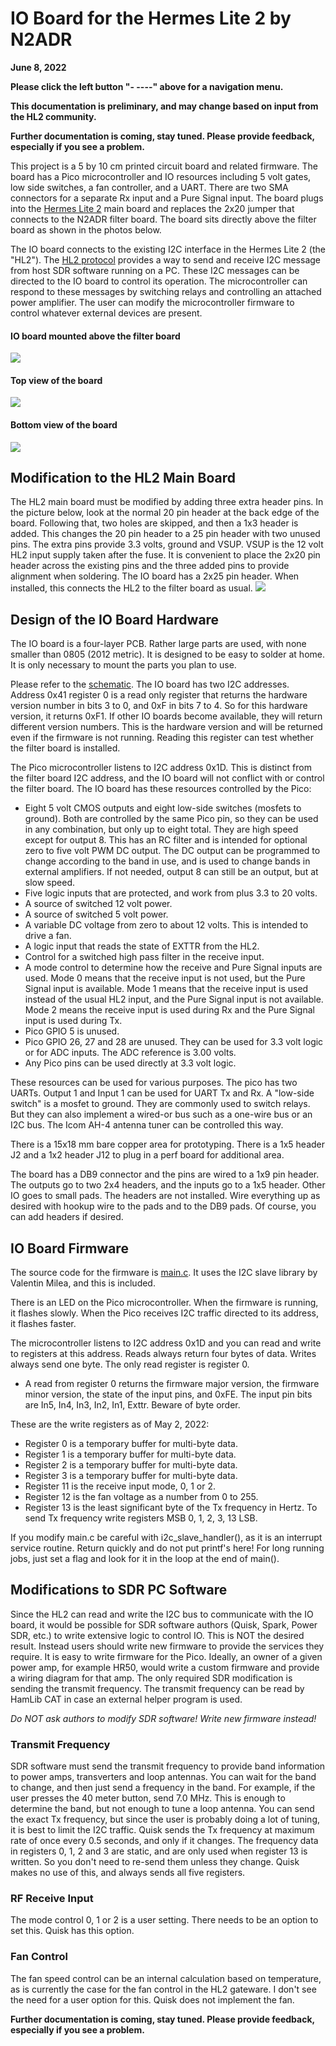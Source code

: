 # IO Board for the Hermes Lite 2 by N2ADR
**June 8, 2022**

**Please click the left button "-  ----" above for a navigation menu.**

**This documentation is preliminary, and may change based on input from the HL2 community.**

**Further documentation is coming, stay tuned. Please provide feedback, especially if you see a problem.**

This project is a 5 by 10 cm printed circuit board and related firmware. The board has a Pico microcontroller and IO resources including
5 volt gates, low side switches, a fan controller, and a UART. There are two SMA connectors for a separate Rx input and a Pure Signal input.
The board plugs into the [Hermes Lite 2](http://www.hermeslite.com) main board and replaces the 2x20 jumper that connects to the N2ADR filter board.
The board sits directly above the filter board as shown in the photos below.

The IO board connects to the existing I2C interface in the Hermes Lite 2 (the "HL2").
The [HL2 protocol](https://github.com/softerhardware/Hermes-Lite2/wiki/Protocol)
provides a way to send and receive I2C message from host SDR software running on a PC. These I2C messages can be directed to the IO board to
control its operation. The microcontroller can respond to these messages by switching relays and controlling an attached power amplifier.
The user can modify the microcontroller firmware to control whatever external devices are present.


#### IO board mounted above the filter board
![](./pictures/Installed.jpg)

#### Top view of the board
![](./pictures/Top.jpg)

#### Bottom view of the board
![](./pictures/Bottom.jpg)




## Modification to the HL2 Main Board
The HL2 main board must be modified by adding three extra header pins. In the picture below, look at the normal 20 pin
header at the back edge of the board. Following that, two holes are skipped, and then a 1x3 header is added. This changes the
20 pin header to a 25 pin header with two unused pins. The extra pins provide 3.3 volts, ground and VSUP.
VSUP is the 12 volt HL2 input supply taken after the fuse.
It is convenient to place the 2x20 pin header across the existing pins and the three added pins to provide
alignment when soldering. The IO board has a 2x25 pin header. When installed, this connects the HL2 to the filter board as usual.
![](./pictures/HL2Mod.jpg)

## Design of the IO Board Hardware
The IO board is a four-layer PCB. Rather large parts are used, with none smaller than 0805 (2012 metric). It is designed to be easy to solder at home. It is only necessary to mount the parts you plan to use.

Please refer to the [schematic](KiCad/HL2IOBoard.pdf).
The IO board has two I2C addresses. Address 0x41 register 0 is a read only register that returns the hardware version number
in bits 3 to 0, and 0xF in bits 7 to 4. So for this hardware version, it returns 0xF1. If other IO boards become available,
they will return different version numbers. This is the hardware version and will be returned even if the firmware is not running.
Reading this register can test whether the filter board is installed.

The Pico microcontroller listens to I2C address 0x1D. This is distinct from the filter board I2C address, and the IO board will
not conflict with or control the filter board. The IO board has these resources controlled by the Pico:

 * Eight 5 volt CMOS outputs and eight low-side switches (mosfets to ground). Both are controlled by the same Pico pin,
so they can be used in any combination, but only up to eight total. They are high speed except for output 8. This has an RC filter and is intended for
optional zero to five volt PWM DC output. The DC output can be programmed to change according to the band in use, and is used to
change bands in external amplifiers. If not needed, output 8 can still be an output, but at slow speed.
 * Five logic inputs that are protected, and work from plus 3.3 to 20 volts.
 * A source of switched 12 volt power.
 * A source of switched 5 volt power.
 * A variable DC voltage from zero to about 12 volts. This is intended to drive a fan.
 * A logic input that reads the state of EXTTR from the HL2.
 * Control for a switched high pass filter in the receive input.
 * A mode control to determine how the receive and Pure Signal inputs are used. Mode 0 means that the receive input is not used,
but the Pure Signal input is available. Mode 1 means that the receive input is used instead of the usual HL2 input, and the Pure Signal input is not available.
Mode 2 means the receive input is used during Rx and the Pure Signal input is used during Tx.
 * Pico GPIO 5 is unused.
 * Pico GPIO 26, 27 and 28 are unused. They can be used for 3.3 volt logic or for ADC inputs. The ADC reference is 3.00 volts.
 * Any Pico pins can be used directly at 3.3 volt logic.

These resources can be used for various purposes. The pico has two UARTs. Output 1 and Input 1 can be used for UART Tx and Rx.
A "low-side switch" is a mosfet to ground. They are commonly used to switch relays. But they can also implement a wired-or bus
such as a one-wire bus or an I2C bus. The Icom AH-4 antenna tuner can be controlled this way.

There is a 15x18 mm bare copper area for prototyping. There is a 1x5 header J2 and a 1x2 header J12 to plug in a perf board for additional area.

The board has a DB9 connector and the pins are wired to a 1x9 pin header. The outputs go to two 2x4 headers, and the inputs go to a 1x5 header.
Other IO goes to small pads. The headers are not installed. Wire everything up as desired with hookup
wire to the pads and to the DB9 pads. Of course, you can add headers if desired.

## IO Board Firmware
The source code for the firmware is [main.c](main.c). It uses the I2C slave library by Valentin Milea, and this is included.

There is an LED on the Pico microcontroller. When the firmware is running, it flashes slowly. When the Pico receives I2C traffic directed to its address, it flashes faster.

The microcontroller listens to I2C address 0x1D and you can read and write to registers at this address.
Reads always return four bytes of data. Writes always send one byte.
The only read register is register 0.
 * A read from register 0 returns the firmware major version, the firmware minor version, the state of the input pins, and 0xFE.
The input pin bits are In5, In4, In3, In2, In1, Exttr. Beware of byte order.

These are the write registers as of May 2, 2022:
 * Register 0 is a temporary buffer for multi-byte data.
 * Register 1 is a temporary buffer for multi-byte data.
 * Register 2 is a temporary buffer for multi-byte data.
 * Register 3 is a temporary buffer for multi-byte data.
 * Register 11 is the receive input mode, 0, 1 or 2.
 * Register 12 is the fan voltage as a number from 0 to 255.
 * Register 13 is the least significant byte of the Tx frequency in Hertz. To send Tx frequency write registers MSB 0, 1, 2, 3, 13 LSB.

If you modify main.c be careful with i2c_slave_handler(), as it is an interrupt service routine. Return quickly and do not put printf's here! For long running jobs, just set a flag and look for it in the loop at the end of main().

## Modifications to SDR PC Software

Since the HL2 can read and write the I2C bus to communicate with the IO board, it would be possible for SDR software
authors (Quisk, Spark, Power SDR, etc.) to write extensive logic to control IO. This is NOT the desired result. Instead
users should write new firmware to provide the services they require. It is easy to write firmware for the Pico.
Ideally, an owner of a given power amp, for example HR50, would write a custom firmware and provide a wiring diagram
for that amp. The only required SDR modification is sending the transmit frequency. The transmit frequency can be read
by HamLib CAT in case an external helper program is used.

*Do NOT ask authors to modify SDR software! Write new firmware instead!*

### Transmit Frequency

SDR software must send the transmit frequency to provide band information to power amps, transverters and loop antennas.
You can wait for the band to change, and then just send a frequency in the band. For example, if the
user presses the 40 meter button, send 7.0 MHz. This is enough to determine the band, but not enough to tune a loop antenna.
You can send the exact Tx frequency, but since the user is probably doing a lot of tuning, it is best to limit the I2C
traffic. Quisk sends the Tx frequency at maximum rate of once every 0.5 seconds, and only if it changes. The frequency
data in registers 0, 1, 2 and 3 are static, and are only used when register 13 is written. So you don't need to re-send them unless
they change. Quisk makes no use of this, and always sends all five registers.

### RF Receive Input

The mode control 0, 1 or 2 is a user setting. There needs to be an option to set this. Quisk has this option.

### Fan Control

The fan speed control can be an internal calculation based on temperature, as is currently the case for the fan control
in the HL2 gateware. I don't see the need for a user option for this. Quisk does not implement the fan.

**Further documentation is coming, stay tuned. Please provide feedback, especially if you see a problem.**
